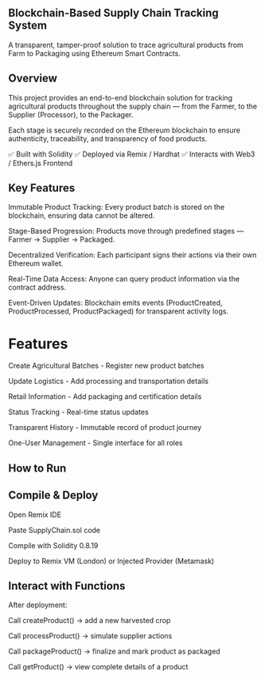 

## Blockchain-Based Supply Chain Tracking System

A transparent, tamper-proof solution to trace agricultural products from Farm to Packaging using Ethereum Smart Contracts.

## Overview

This project provides an end-to-end blockchain solution for tracking agricultural products throughout the supply chain — from the Farmer, to the Supplier (Processor), to the Packager.

Each stage is securely recorded on the Ethereum blockchain to ensure authenticity, traceability, and transparency of food products.

✅ Built with Solidity
✅ Deployed via Remix / Hardhat
✅ Interacts with Web3 / Ethers.js Frontend

## Key Features

Immutable Product Tracking:
Every product batch is stored on the blockchain, ensuring data cannot be altered.

Stage-Based Progression:
Products move through predefined stages — Farmer → Supplier → Packaged.

Decentralized Verification:
Each participant signs their actions via their own Ethereum wallet.

Real-Time Data Access:
Anyone can query product information via the contract address.

Event-Driven Updates:
Blockchain emits events (ProductCreated, ProductProcessed, ProductPackaged) for transparent activity logs.

# Features
 Create Agricultural Batches - Register new product batches

 Update Logistics - Add processing and transportation details

 Retail Information - Add packaging and certification details

 Status Tracking - Real-time status updates

 Transparent History - Immutable record of product journey

 One-User Management - Single interface for all roles

## How to Run
## Compile & Deploy

Open Remix IDE

Paste SupplyChain.sol code

Compile with Solidity 0.8.19

Deploy to Remix VM (London) or Injected Provider (Metamask)

##  Interact with Functions

After deployment:

Call createProduct() → add a new harvested crop

Call processProduct() → simulate supplier actions

Call packageProduct() → finalize and mark product as packaged

Call getProduct() → view complete details of a product